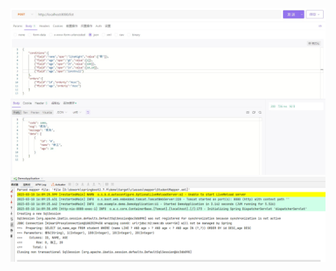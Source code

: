 ![APIFOX](https://github.com/zengyufei/XmWrappers/blob/main/img/apifox.jpg)
![houduan](https://github.com/zengyufei/XmWrappers/blob/main/img/houduan.png)
